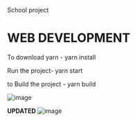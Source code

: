 School project 
# WEB DEVELOPMENT #


To download yarn - yarn install

Run the project- yarn start

to Build the project - yarn build













![image](https://user-images.githubusercontent.com/93909966/196350321-ca6b68fd-4524-46c5-8200-45fb69d13de3.png)


**UPDATED**
![image](https://user-images.githubusercontent.com/93909966/197037821-66b8e624-a843-48b3-983f-3ce58a3b048e.png)

